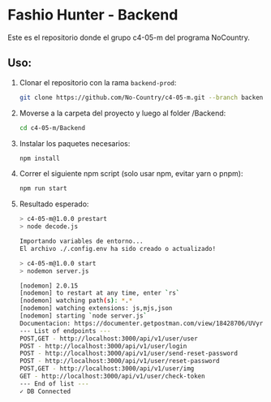 # Fashio Hunter - Backend

Este es el repositorio donde el grupo c4-05-m del programa NoCountry.

## Uso:

1. Clonar el repositorio con la rama `backend-prod`:
    ```sh
    git clone https://github.com/No-Country/c4-05-m.git --branch backend-prod
    ```
2. Moverse a la carpeta del proyecto y luego al folder /Backend:
    ```sh
    cd c4-05-m/Backend
    ```
3. Instalar los paquetes necesarios:
    ```sh
    npm install
    ```
4. Correr el siguiente npm script (solo usar npm, evitar yarn o pnpm):
    ```sh
    npm run start
    ```
5. Resultado esperado:
    ```sh
    > c4-05-m@1.0.0 prestart
    > node decode.js

    Importando variables de entorno...
    El archivo ./.config.env ha sido creado o actualizado!

    > c4-05-m@1.0.0 start
    > nodemon server.js

    [nodemon] 2.0.15
    [nodemon] to restart at any time, enter `rs`
    [nodemon] watching path(s): *.*
    [nodemon] watching extensions: js,mjs,json
    [nodemon] starting `node server.js`
    Documentacion: https://documenter.getpostman.com/view/18428706/UVyrVciL
    --- List of endpoints ---
    POST,GET - http://localhost:3000/api/v1/user/user
    POST - http://localhost:3000/api/v1/user/login
    POST - http://localhost:3000/api/v1/user/send-reset-password
    POST - http://localhost:3000/api/v1/user/reset-password
    POST,GET - http://localhost:3000/api/v1/user/img
    GET - http://localhost:3000/api/v1/user/check-token
    --- End of list ---
    ✓ DB Connected
    ```